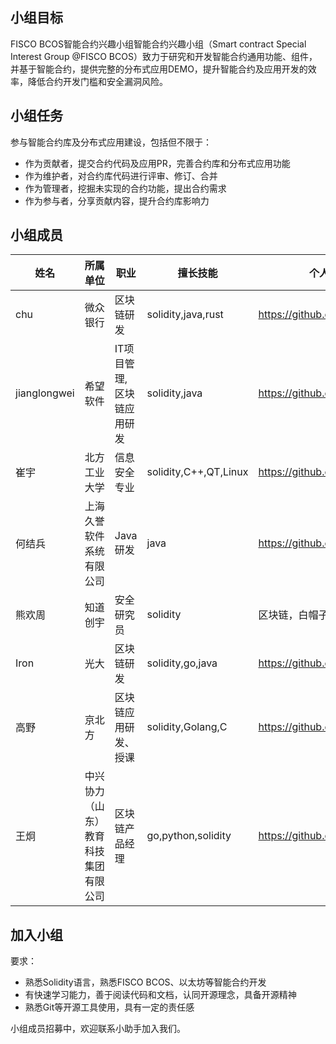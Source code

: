 
## 小组目标

FISCO BCOS智能合约兴趣小组智能合约兴趣小组（Smart contract Special Interest Group @FISCO BCOS）致力于研究和开发智能合约通用功能、组件，并基于智能合约，提供完整的分布式应用DEMO，提升智能合约及应用开发的效率，降低合约开发门槛和安全漏洞风险。

## 小组任务
参与智能合约库及分布式应用建设，包括但不限于：

- 作为贡献者，提交合约代码及应用PR，完善合约库和分布式应用功能
- 作为维护者，对合约库代码进行评审、修订、合并
- 作为管理者，挖掘未实现的合约功能，提出合约需求
- 作为参与者，分享贡献内容，提升合约库影响力

## 小组成员
| **姓名** | **所属单位**  | **职业**   | **擅长技能** | **个人简介/主页** |
| -------- | ------------ | --------- | -------------- | -------------------- |
| chu | 微众银行 | 区块链研发  | solidity,java,rust | https://github.com/masonhunk |
|jianglongwei|希望软件|IT项目管理,区块链应用研发|solidity,java|https://github.com/jianglongwei|
| 崔宇 | 北方工业大学 | 信息安全专业 | solidity,C++,QT,Linux | https://github.com/cuiyuchain |
| 何结兵 | 上海久誉软件系统有限公司 | Java研发  | java | https://github.com/freezehe |
| 熊欢周 | 知道创宇 | 安全研究员 | solidity | 区块链，白帽子，审计 |
| Iron | 光大 | 区块链研发 | solidity,go,java | https://github.com/IronStrong |
| 高野 | 京北方 | 区块链应用研发、授课 | solidity,Golang,C | https://github.com/yekai1003 |
| 王炯 | 中兴协力（山东）教育科技集团有限公司 | 区块链产品经理  | go,python,solidity | https://github.com/LunaWang5209  |

## 加入小组

要求：

- 熟悉Solidity语言，熟悉FISCO BCOS、以太坊等智能合约开发
- 有快速学习能力，善于阅读代码和文档，认同开源理念，具备开源精神
- 熟悉Git等开源工具使用，具有一定的责任感


小组成员招募中，欢迎联系小助手加入我们。
